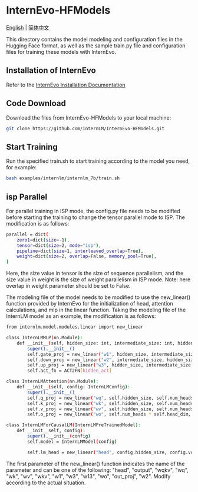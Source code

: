 # InternEvo-HFModels

[English](./README.md) |
[简体中文](./README-zh-Hans.md)

This directory contains the model modeling and configuration files in the Hugging Face format, as well as the sample train.py file and configuration files for training these models with InternEvo.

## Installation of InternEvo
Refer to the [InternEvo Installation Documentation](https://github.com/InternLM/InternEvo/blob/develop/doc/install.md)

## Code Download
Download the files from InternEvo-HFModels to your local machine:
```bash
git clone https://github.com/InternLM/InternEvo-HFModels.git
```

## Start Training
Run the specified train.sh to start training according to the model you need, for example:
```bash
bash examples/internlm/internlm_7b/train.sh                            
```

## isp Parallel
For parallel training in ISP mode, the config.py file needs to be modified before starting the training to change the tensor parallel mode to ISP. The modification is as follows:
```bash
parallel = dict(
    zero1=dict(size=-1),
    tensor=dict(size=2, mode="isp"),
    pipeline=dict(size=1, interleaved_overlap=True),
    weight=dict(size=2, overlap=False, memory_pool=True),
)
```
Here, the size value in tensor is the size of sequence parallelism, and the size value in weight is the size of weight parallelism in ISP mode.
Note: here overlap in weight parameter should be set to False.

The modeling file of the model needs to be modified to use the new_linear() function provided by InternEvo for the initialization of head, attention calculations, and mlp in the linear function. Taking the modeling file of the InternLM model as an example, the modification is as follows:
```bash
from internlm.model.modules.linear import new_linear

class InternLMMLP(nn.Module):
    def __init__(self, hidden_size: int, intermediate_size: int, hidden_act: str):
        super().__init__()
        self.gate_proj = new_linear("w1", hidden_size, intermediate_size, bias=False)
        self.down_proj = new_linear("w2", intermediate_size, hidden_size, bias=False)
        self.up_proj = new_linear("w3", hidden_size, intermediate_size, bias=False)
        self.act_fn = ACT2FN[hidden_act]

class InternLMAttention(nn.Module):
    def __init__(self, config: InternLMConfig):
        super().__init__()
        self.q_proj = new_linear("wq", self.hidden_size, self.num_heads * self.head_dim, bias=config.bias)
        self.k_proj = new_linear("wk", self.hidden_size, self.num_heads * self.head_dim, bias=config.bias)
        self.v_proj = new_linear("wv", self.hidden_size, self.num_heads * self.head_dim, bias=config.bias)
        self.o_proj = new_linear("wo", self.num_heads * self.head_dim, self.hidden_size, bias=config.bias)

class InternLMForCausalLM(InternLMPreTrainedModel):
    def __init__self, config):
        super().__init__(config)
        self.model = InternLMModel(config)

        self.lm_head = new_linear("head", config.hidden_size, config.vocab_size, bias=False)
```
The first parameter of the new_linear() function indicates the name of the parameter and can be one of the following: "head", "output", "wqkv", "wq", "wk", "wv", "wkv", "w1", "w3", "w13", "wo", "out_proj", "w2". Modify according to the actual situation.

